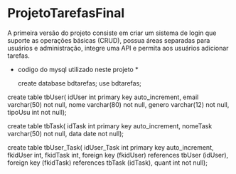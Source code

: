 # ProjetoTarefasFinal

A primeira versão do projeto consiste em criar um sistema de login que suporte as operações básicas (CRUD), possua áreas separadas para usuários e administração, integre uma API e permita aos usuários adicionar tarefas.

* codigo do mysql utilizado neste projeto *

  create database bdtarefas;
use bdtarefas;

create table tbUser(
idUser int primary key auto_increment,
email varchar(50) not null,
nome varchar(80) not null,
genero varchar(12) not null,
tipoUsu int not null);

create table tbTask(
idTask int primary key auto_increment,
nomeTask varchar(50) not null,
data date not null);

create table tbUser_Task(
idUser_Task int primary key auto_increment,
fkidUser int,
fkidTask int,
foreign key (fkidUser) references tbUser (idUser),
foreign key (fkidTask) references tbTask (idTask),
quant int not null);
